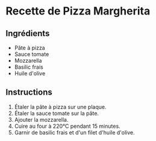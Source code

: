 # Recette de Pizza Margherita

## Ingrédients

- Pâte à pizza
- Sauce tomate
- Mozzarella
- Basilic frais
- Huile d'olive

## Instructions

1. Étaler la pâte à pizza sur une plaque.
2. Étaler la sauce tomate sur la pâte.
3. Ajouter la mozzarella.
4. Cuire au four à 220°C pendant 15 minutes.
5. Garnir de basilic frais et d'un filet d'huile d'olive.
